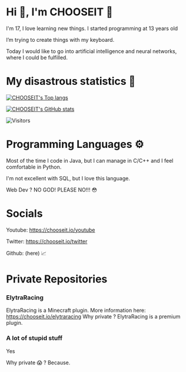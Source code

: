 #  Hi 👋, I'm CHOOSEIT 🐸 

I'm 17, I love learning new things. I started programming at 13 years old

I’m trying to create things with my keyboard.

Today I would like to go into artificial intelligence and neural networks, where I could be fulfilled.

 # My disastrous statistics 👀


[![CHOOSEIT's Top langs](https://github-readme-stats.vercel.app/api/top-langs/?username=CHOOSEIT&theme=dark&count_private=true&hide_border=true)](https://github.com/anuraghazra/github-readme-stats)

[![CHOOSEIT's GitHub stats](https://github-readme-stats.vercel.app/api?username=CHOOSEIT&count_private=true&theme=dark&show_icons=true&hide_border=true)](https://github.com/anuraghazra/github-readme-stats)

![Visitors](https://komarev.com/ghpvc/?username=CHOOSEIT&label=Visitors)

# Programming Languages ⚙️

Most of the time I code in Java, but I can manage in C/C++ and I feel comfortable in Python.

I'm not excellent with SQL, but I love this language.

Web Dev ? NO GOD! PLEASE NO!!! 😳

# Socials

Youtube: https://chooseit.io/youtube

Twitter: https://chooseit.io/twitter

Github: (here) 📈

# Private Repositories
### ElytraRacing
ElytraRacing is a Minecraft plugin. More information here: https://chooseit.io/elytraracing
Why private ? ElytraRacing is a premium plugin.

### A lot of stupid stuff
Yes

Why private 😱  ? Because. 

